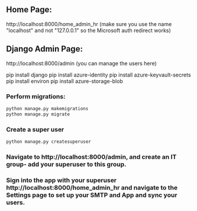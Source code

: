 ## Home Page:
http://localhost:8000/home_admin_hr (make sure you use the name "localhost" and not "127.0.0.1" so the Microsoft auth redirect works)

## Django Admin Page:
http://localhost:8000/admin (you can manage the users here)

pip install django
pip install azure-identity
pip install azure-keyvault-secrets
pip install environ
pip install azure-storage-blob

### Perform migrations:
```sh
python manage.py makemigrations
python manage.py migrate
```
### Create a super user
```sh
python manage.py createsuperuser
```

### Navigate to http://localhost:8000/admin, and create an IT group- add your superuser to this group.

### Sign into the app with your superuser http://localhost:8000/home_admin_hr and navigate to the Settings page to set up your SMTP and App and sync your users.
